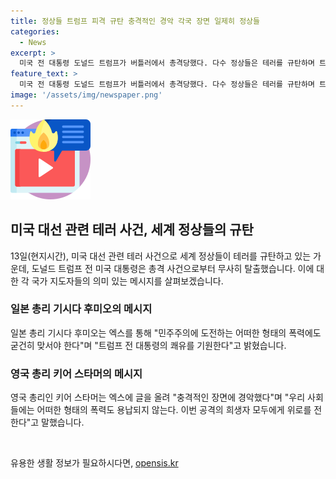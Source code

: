 ```yaml
---
title: 정상들 트럼프 피격 규탄 충격적인 경악 각국 장면 일제히 정상들
categories:
  - News
excerpt: >
  미국 전 대통령 도널드 트럼프가 버틀러에서 총격당했다. 다수 정상들은 테러를 규탄하며 트럼프 전 대통령의 안전을 기원했다. 총격범과 집회 참석자 등 2명이 사망하고 2명이 중상을 입었으며, 총격 용의자는 사살됐다. 현지 수사당국은 암살 시도로 파악하고 조사 중이다. 트럼프 전 대통령과 관련된 정치 폭력에 대한 우려가 나타났다. (총 단어 수: 60)
feature_text: >
  미국 전 대통령 도널드 트럼프가 버틀러에서 총격당했다. 다수 정상들은 테러를 규탄하며 트럼프 전 대통령의 안전을 기원했다. 총격범과 집회 참석자 등 2명이 사망하고 2명이 중상을 입었으며, 총격 용의자는 사살됐다. 현지 수사당국은 암살 시도로 파악하고 조사 중이다. 트럼프 전 대통령과 관련된 정치 폭력에 대한 우려가 나타났다. (총 단어 수: 60)
image: '/assets/img/newspaper.png'
---
```


<p><img src="/assets/img/news.png" alt="rentncar 속보" /></p>

<h2 data-ke-size="size26">미국 대선 관련 테러 사건, 세계 정상들의 규탄</h2>

<p data-ke-size="size16">13일(현지시간), 미국 대선 관련 테러 사건으로 세계 정상들이 테러를 규탄하고 있는 가운데, 도널드 트럼프 전 미국 대통령은 총격 사건으로부터 무사히 탈출했습니다. 이에 대한 각 국가 지도자들의 의미 있는 메시지를 살펴보겠습니다.</p>

<h3>일본 총리 기시다 후미오의 메시지</h3>

<p data-ke-size="size16">일본 총리 기시다 후미오는 엑스를 통해 "민주주의에 도전하는 어떠한 형태의 폭력에도 굳건히 맞서야 한다"며 "트럼프 전 대통령의 쾌유를 기원한다"고 밝혔습니다.</p>

<h3>영국 총리 키어 스타머의 메시지</h3>

<p data-ke-size="size16">영국 총리인 키어 스타머는 엑스에 글을 올려 "충격적인 장면에 경악했다"며 "우리 사회들에는 어떠한 형태의 폭력도 용납되지 않는다. 이번 공격의 희생자 모두에게 위로를 전한다"고 말했습니다.</p>

<p data-ke-size="size16">&nbsp;</p>
유용한 생활 정보가 필요하시다면, <a href="https://opensis.kr" rel="dofollow">opensis.kr</a>


